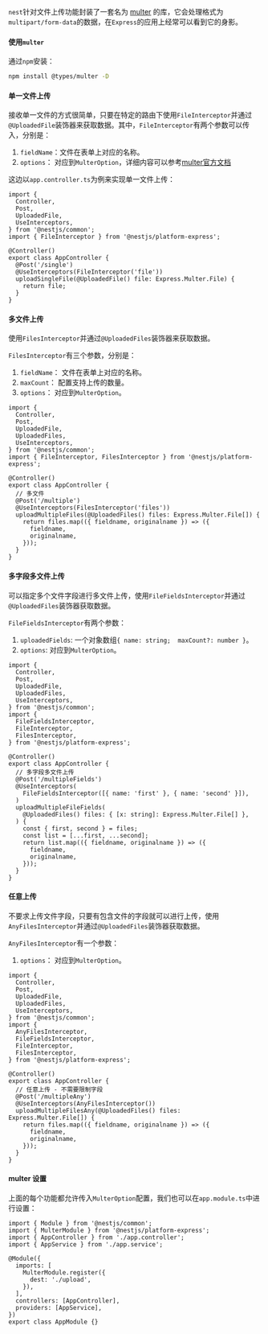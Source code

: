 `nest`针对文件上传功能封装了一套名为 [multer](https://github.com/expressjs/multer) 的库，它会处理格式为`multipart/form-data`的数据，在`Express`的应用上经常可以看到它的身影。



#### 使用`multer`

通过`npm`安装：

```bash
npm install @types/multer -D
```



#### 单一文件上传

接收单一文件的方式很简单，只要在特定的路由下使用`FileInterceptor`并通过`@UploadedFile`装饰器来获取数据。其中，`FileInterceptor`有两个参数可以传入，分别是：

1. `fieldName`：文件在表单上对应的名称。
2. `options`： 对应到`MulterOption`，详细内容可以参考[multer官方文档](https://github.com/expressjs/multer#multeropts)

这边以`app.controller.ts`为例来实现单一文件上传：

```tsx
import {
  Controller,
  Post,
  UploadedFile,
  UseInterceptors,
} from '@nestjs/common';
import { FileInterceptor } from '@nestjs/platform-express';

@Controller()
export class AppController {
  @Post('/single')
  @UseInterceptors(FileInterceptor('file'))
  uploadSingleFile(@UploadedFile() file: Express.Multer.File) {
    return file;
  }
}
```



#### 多文件上传

使用`FilesInterceptor`并通过`@UploadedFiles`装饰器来获取数据。

`FilesInterceptor`有三个参数，分别是：

1. `fieldName`： 文件在表单上对应的名称。
2. `maxCount`： 配置支持上传的数量。
3. `options`： 对应到`MulterOption`。

```tsx
import {
  Controller,
  Post,
  UploadedFile,
  UploadedFiles,
  UseInterceptors,
} from '@nestjs/common';
import { FileInterceptor, FilesInterceptor } from '@nestjs/platform-express';

@Controller()
export class AppController {
  // 多文件
  @Post('/multiple')
  @UseInterceptors(FilesInterceptor('files'))
  uploadMultipleFiles(@UploadedFiles() files: Express.Multer.File[]) {
    return files.map(({ fieldname, originalname }) => ({
      fieldname,
      originalname,
    }));
  }
}

```



#### 多字段多文件上传

可以指定多个文件字段进行多文件上传，使用`FileFieldsInterceptor`并通过`@UploadedFiles`装饰器获取数据。

`FileFieldsInterceptor`有两个参数：

1. `uploadedFields`: 一个对象数组`{ name: string;  maxCount?: number }`。
2. `options`: 对应到`MulterOption`。

```tsx
import {
  Controller,
  Post,
  UploadedFile,
  UploadedFiles,
  UseInterceptors,
} from '@nestjs/common';
import {
  FileFieldsInterceptor,
  FileInterceptor,
  FilesInterceptor,
} from '@nestjs/platform-express';

@Controller()
export class AppController {
  // 多字段多文件上传
  @Post('/multipleFields')
  @UseInterceptors(
    FileFieldsInterceptor([{ name: 'first' }, { name: 'second' }]),
  )
  uploadMultipleFileFields(
    @UploadedFiles() files: { [x: string]: Express.Multer.File[] },
  ) {
    const { first, second } = files;
    const list = [...first, ...second];
    return list.map(({ fieldname, originalname }) => ({
      fieldname,
      originalname,
    }));
  }
}
```



#### 任意上传

不要求上传文件字段，只要有包含文件的字段就可以进行上传，使用`AnyFilesInterceptor`并通过`@UploadedFiles`装饰器获取数据。

`AnyFilesInterceptor`有一个参数：

1. `options`： 对应到`MulterOption`。

```tsx
import {
  Controller,
  Post,
  UploadedFile,
  UploadedFiles,
  UseInterceptors,
} from '@nestjs/common';
import {
  AnyFilesInterceptor,
  FileFieldsInterceptor,
  FileInterceptor,
  FilesInterceptor,
} from '@nestjs/platform-express';

@Controller()
export class AppController {
  // 任意上传 - 不需要限制字段
  @Post('/multipleAny')
  @UseInterceptors(AnyFilesInterceptor())
  uploadMultipleFilesAny(@UploadedFiles() files: Express.Multer.File[]) {
    return files.map(({ fieldname, originalname }) => ({
      fieldname,
      originalname,
    }));
  }
}
```

#### multer 设置

上面的每个功能都允许传入`MulterOption`配置，我们也可以在`app.module.ts`中进行设置：

```tsx
import { Module } from '@nestjs/common';
import { MulterModule } from '@nestjs/platform-express';
import { AppController } from './app.controller';
import { AppService } from './app.service';

@Module({
  imports: [
    MulterModule.register({
      dest: './upload',
    }),
  ],
  controllers: [AppController],
  providers: [AppService],
})
export class AppModule {}

```

